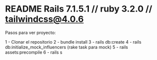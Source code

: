# README Rails 7.1.5.1 // ruby 3.2.0 // tailwindcss@4.0.6
Pasos para ver proyecto:

1 - Clonar el repositorio
2 - bundle install
3 - rails db:create
4 - rails db:initialize_mock_influencers (rake task para mock)
5 - rails assets:precompile
6 - rails s

